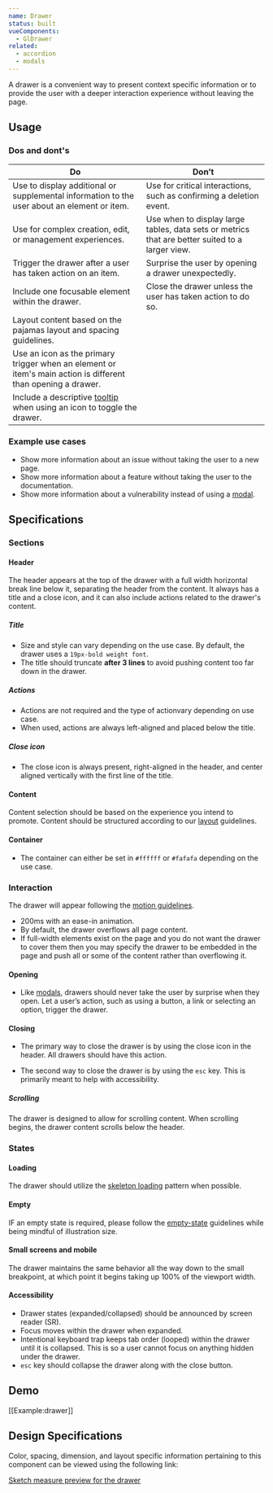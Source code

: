 ```yaml
---
name: Drawer
status: built
vueComponents:
  - GlDrawer
related:
  - accordion
  - modals
---
```


A drawer is a convenient way to present context specific information or to provide the user with a deeper interaction experience without leaving the page. 

## Usage

### Dos and dont's

| Do | Don’t |
|------------------------|-------------------|
| Use to display additional or supplemental information to the user about an element or item. | Use for critical interactions, such as confirming a deletion event. |
| Use for complex creation, edit, or management experiences. | Use when to display large tables, data sets or metrics that are better suited to a larger view. | 
| Trigger the drawer after a user has taken action on an item. | Surprise the user by opening a drawer unexpectedly. |
| Include one focusable element within the drawer. | Close the drawer unless the user has taken action to do so. |
| Layout content based on the pajamas layout and spacing guidelines. |   | 
| Use an icon as the primary trigger when an element or item's main action is different than opening a drawer. |
| Include a descriptive [tooltip](/components/tooltip) when using an icon to toggle the drawer. | |

### Example use cases 

* Show more information about an issue without taking the user to a new page.
* Show more information about a feature without taking the user to the documentation.
* Show more information about a vulnerability instead of using a [modal](/components/modals).

## Specifications

### Sections 

#### Header 

The header appears at the top of the drawer with a full width horizontal break line below it, separating the header from the content. It always has a title and a close icon, and it can also include actions related to the drawer's content.

##### Title

* Size and style can vary depending on the use case. By default, the drawer uses a `19px-bold weight font`.
* The title should truncate **after 3 lines** to avoid pushing content too far down in the drawer.

##### Actions

* Actions are not required and the type of actionvary depending on use case. 
* When used, actions are always left-aligned and placed below the title.

##### Close icon

* The close icon is always present, right-aligned in the header, and center aligned vertically with the first line of the title. 

#### Content 

Content selection should be based on the experience you intend to promote. Content should be structured according to our [layout](/layout/spacing) guidelines. 

#### Container

* The container can either be set in `#ffffff` or `#fafafa` depending on the use case. 

### Interaction 

The drawer will appear following the [motion guidelines](/product-foundations/motion). 

* 200ms with an ease-in animation.
* By default, the drawer overflows all page content. 
* If full-width elements exist on the page and you do not want the drawer to cover them then you may specify the drawer to be embedded in the page and push all or some of the content rather than overflowing it. 

#### Opening 
- Like [modals](https://design.gitlab.com/components/modals), drawers should never take the user by surprise when they open. Let a user’s action, such as using a button, a link or selecting an option, trigger the drawer.

#### Closing 
- The primary way to close the drawer is by using the close icon in the header. All drawers should have this action.

- The second way to close the drawer is by using the `esc` key. This is primarily meant to help with accessibility.  

##### Scrolling

The drawer is designed to allow for scrolling content. When scrolling begins, the drawer content scrolls below the header. 

### States

#### Loading

The drawer should utilize the [skeleton loading](https://design.gitlab.com/components/skeleton-loader/) pattern when possible. 

#### Empty 

IF an empty state is required, please follow the [empty-state](https://design.gitlab.com/regions/empty-states) guidelines while being mindful of illustration size. 

#### Small screens and mobile 

The drawer maintains the same behavior all the way down to the small breakpoint, at which point it begins taking up 100% of the viewport width.

#### Accessibility 

* Drawer states (expanded/collapsed) should be announced by screen reader (SR).
* Focus moves within the drawer when expanded.
* Intentional keyboard trap keeps tab order (looped) within the drawer until it is collapsed. This is so a user cannot focus on anything hidden under the drawer.
* `esc` key should collapse the drawer along with the close button.

## Demo

[[Example:drawer]]

## Design Specifications

Color, spacing, dimension, and layout specific information pertaining to this component can be viewed using the following link:

[Sketch measure preview for the drawer](https://gitlab-org.gitlab.io/gitlab-design/hosted/design-gitlab-specs/drawer-spec-previews/)
